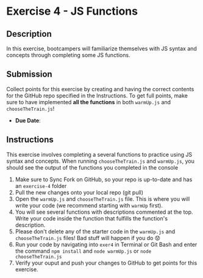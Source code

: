 # Exercise 4 - JS Functions

## Description
In this exercise, bootcampers will familiarize themselves with JS syntax and concepts through completing some JS functions. 

## Submission
Collect points for this exercise by creating and having the correct contents for the GitHub repo specified in the Instructions. To get full points, make sure to have implemented **all the functions** in both `warmUp.js` and `chooseTheTrain.js`!
- **Due Date**: 

## Instructions

This exercise involves completing a several functions to practice using JS syntax and concepts. When running `chooseTheTrain.js` and `warmUp.js`, you should see the output of the functions you completed in the console

1. Make sure to Sync Fork on GitHub, so your repo is up-to-date and has an `exercise-4` folder
2. Pull the new changes onto your local repo (git pull)
3. Open the `warmUp.js` and `chooseTheTrain.js` file. This is where you will write your code (we recommend starting with `warmUp` first).
4. You will see several functions with descriptions commented at the top. Write your code inside the function that fulfills the function's description.
5. Please don't delete any of the starter code in the `warmUp.js` and `chooseTheTrain.js` files! Bad stuff will happen if you do 😟
6. Run your code by navigating into `exer4` in Terminal or Git Bash and enter the command `npm install` and `node warmUp.js` or `node chooseTheTrain.js`
7. Verify your ouput and push your changes to GitHub to get points for this exercise.
